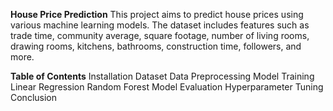 **House Price Prediction**
This project aims to predict house prices using various machine learning models. The dataset includes features such as trade time, community average, square footage, number of living rooms, drawing rooms, kitchens, bathrooms, construction time, followers, and more.

**Table of Contents**
Installation
Dataset
Data Preprocessing
Model Training
Linear Regression
Random Forest
Model Evaluation
Hyperparameter Tuning
Conclusion
